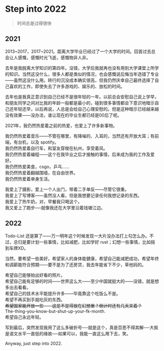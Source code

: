 # Step into 2022

> 时间总是过得很快

## 2021

2013~2017，2017~2021。距离大学毕业已经过了一个大学的时间。回首过去总会让人感慨，感慨时光飞逝，感慨物非人非。

去年是我脱离大学知识的第四年。没错，大学后我就再也没有用到大学课堂上所学的知识。当然这没什么，很多人都是类似的情况，也会感慨说后悔当年选错了专业——虽然这没什么用。转行的沉没成本确实很高，但我仍然庆幸自己最终选择了自己喜欢的工作，即使失去了许多游戏的、娱乐的、放松的时间。

去年也是我真正意识到自己已经不是很年轻的一年。以前总会安慰自己说上学早，和朋友同学之间对比我的年龄一般都是最小的，碰到很多事情都会下意识地暗示自己还年轻还早，以后再说，人总是会给自己心理安慰的。但是这种暗示已经越来越没有效果——没办法，谁让现在的毕业生都已经是00后了呢。

2021年，我仍然热爱着之前的热爱，也爱上了许多新事物。

我仍然热爱着音乐——不管在哪里，有降噪的、入耳的，当然还有开放大耳；有前端，有台机，以及 spotify。  
我仍然热爱着自行车，和室友穿梭在杭州，享受着风。  
我仍然热爱着编程——这个在我毕业之后才接触的事情，后来成为我的工作及爱好。  
我仍然热爱美食，csgo，乒乓……  
我仍然热爱着翻越围墙，在自由世界。  
我仍然热爱着单身生活。

我爱上了摄影，爱上一个人出门，带着二手单反——尽管它很重。  
我爱上了写博客——虽然没人看，但是我想要记录任何我想记录的东西。  
我爱上了热牛奶，对，早餐我只喝这个。  
我又爱上了跑步──就像我还在大学里沿着钱塘江边。

## 2022

Todo-List 还是算了——万一明年这个时候发现一大片没办法打上勾怎么办。不过，总归是要计划一些事情，比如减肥，比如学好 rust；幻想一些事情，比如摇到车牌XD。

当然，要希望一些美好。希望家人的身体能健康，希望自己能减肥成功，希望年终和调薪能符合预期——要不是为了还房贷，我去年能省下不少，草他妈的。

希望自己能够拍出好看的照片。  
希望自己能有足够的时间——世界这么大——至少中国就挺大的——没错，就是想多出去看看。  
希望自己的技术水平能提升许多——毕竟靠这个吃饭么不是。  
希望不再买到手就吃灰的东西。  
~~希望国家能开放一些——这是不是得放在幻想里？倒计时还有几天来着？~~  
The-thing-you-know-but-shut-up-your-fk-month.  
希望自己永远年轻。

写到最后，突然发现我用了这么多破折号──就是这个，真是百思不得其解──大抵是语文水平一直低的缘故──如果可以，我能一直这么用下去，笑。

Anyway, just step into 2022.